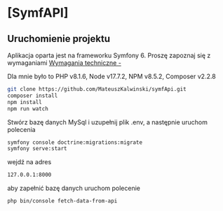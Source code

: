 # [SymfAPI]


## Uruchomienie projektu

Aplikacja oparta jest na frameworku Symfony 6. Proszę zapoznaj się z wymaganiami
[Wymagania techniczne - ]([https://link-url-here.org](https://symfony.com/doc/current/setup.html#technical-requirements))

Dla mnie było to PHP v8.1.6, Node v17.7.2, NPM v8.5.2, Composer v2.2.8

```sh
git clone https://github.com/MateuszKalwinski/symfApi.git
composer install
npm install
npm run watch
```

Stwórz bazę danych MySql i uzupełnij plik .env, a następnie uruchom polecenia

```sh
symfony console doctrine:migrations:migrate
symfony serve:start
```

wejdź na adres

```sh
127.0.0.1:8000
```
aby zapełnić bazę danych uruchom polecenie 

```sh
php bin/console fetch-data-from-api
```
